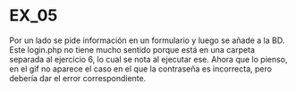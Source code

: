# EX_05

Por un lado se pide información en un formulario y luego se añade a la BD.
Este login.php no tiene mucho sentido porque está en una carpeta separada al ejercicio 6, lo cual se nota al ejecutar ese.
Ahora que lo pienso, en el gif no aparece el caso en el que la contraseña es incorrecta, pero debería dar el error correspondiente.